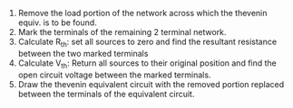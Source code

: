 1. Remove the load portion of the network across which the thevenin equiv. is to
   be found.
2. Mark the terminals of the remaining 2 terminal network.
3. Calculate R<sub>th</sub>: set all sources to zero and find the resultant
   resistance between the two marked terminals
4. Calculate V<sub>th</sub>: Return all sources to their original position and
   find the open circuit voltage between the marked terminals.
5. Draw the thevenin equivalent circuit with the removed portion replaced
   between the terminals of the equivalent circuit.


